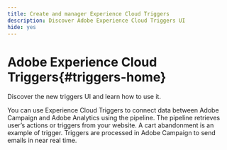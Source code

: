 ```yaml
---
title: Create and manager Experience Cloud Triggers
description: Discover Adobe Experience Cloud Triggers UI
hide: yes
---
```

# Adobe Experience Cloud Triggers{#triggers-home}

Discover the new triggers UI and learn how to use it.

You can use Experience Cloud Triggers to connect data between Adobe Campaign and Adobe Analytics using the pipeline. The pipeline retrieves user’s actions or triggers from your website. A cart abandonment is an example of trigger. Triggers are processed in Adobe Campaign to send emails in near real time.


